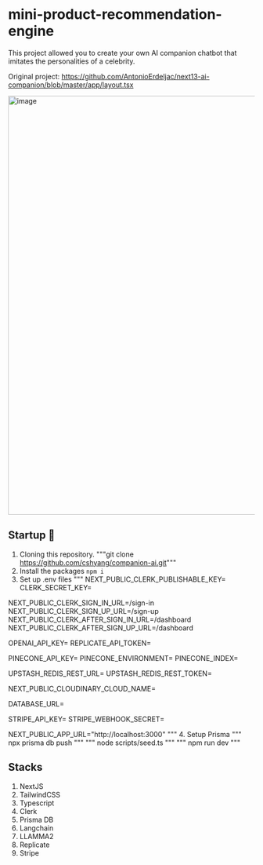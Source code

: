 # mini-product-recommendation-engine
This project allowed you to create your own AI companion chatbot that imitates the personalities of a celebrity. 

Original project: https://github.com/AntonioErdeljac/next13-ai-companion/blob/master/app/layout.tsx

<img width="854" alt="image" src="https://github.com/cshyang/ai-companion/assets/45311586/fce37c39-ead2-4301-9325-a743e37ce282">

## Startup 🚀
1. Cloning this repository. """git clone https://github.com/cshyang/companion-ai.git"""
2. Install the packages  `npm i`
3. Set up .env files
   """
   NEXT_PUBLIC_CLERK_PUBLISHABLE_KEY=
  CLERK_SECRET_KEY=
  
  NEXT_PUBLIC_CLERK_SIGN_IN_URL=/sign-in
  NEXT_PUBLIC_CLERK_SIGN_UP_URL=/sign-up
  NEXT_PUBLIC_CLERK_AFTER_SIGN_IN_URL=/dashboard
  NEXT_PUBLIC_CLERK_AFTER_SIGN_UP_URL=/dashboard
  
  OPENAI_API_KEY=
  REPLICATE_API_TOKEN=
  
  PINECONE_API_KEY=
  PINECONE_ENVIRONMENT=
  PINECONE_INDEX=
  
  UPSTASH_REDIS_REST_URL=
  UPSTASH_REDIS_REST_TOKEN=
  
  NEXT_PUBLIC_CLOUDINARY_CLOUD_NAME=
  
  DATABASE_URL=
  
  STRIPE_API_KEY=
  STRIPE_WEBHOOK_SECRET=
  
  NEXT_PUBLIC_APP_URL="http://localhost:3000"
   """
4. Setup Prisma 
"""
npx prisma db push
"""
"""
node scripts/seed.ts
"""
"""
npm run dev
"""

## Stacks
1. NextJS
2. TailwindCSS
3. Typescript
4. Clerk
5. Prisma DB
6. Langchain
7. LLAMMA2
8. Replicate
9. Stripe
